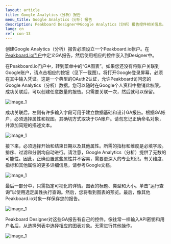 ```yaml
---
layout: article
title: Google Analytics（分析）报告
menu_title: Google Analytics（分析）报告
description: Peakboard Designer中Google Analytics（分析）报告控件相关信息。
lang: cn
ref: con-13
---
```


创建Google Analytics（分析）报告必须设立一个Peakboard.io帐户。在[Peakboard.io门户](/peakboardio/01-cn-intro-peakboard-io.html)中定义GA报告，然后使用相应的控件嵌入到Designer中。

在Peakboard.io门户中，转到菜单中的“GA图表”。如果您还没有将账户关联到Google账户，请点击相应的按钮（见下一截图）。将打开Google登录屏幕，必须在其中输入凭证。这是一个典型的OAuth2认证，允许Peakboard访问您的Google Analytics（分析）数据。您可以随时在Google个人资料中撤销此权限。成功关联后，可以创建任意数量的报告。只需要关联一次，然后就可以保留。

![image_1](/assets/images/Controls/google-analytics/Controls_GA_01.png)

成功关联后，左侧有许多输入字段可用于建立数据基础和设计GA报告。根据GA帐户，必须选择属性和视图。其确切方式取决于GA账户。请勿忘记正确命名对象，并添加简短的描述文本。

![image_1](/assets/images/Controls/google-analytics/Controls_GA_02.png)

接下来，必须选择开始和结束日期以及其他属性。所需的指标和维度是必填字段。排序、过滤和分割均自动进行。请注意，Google Analytics（分析）提供了无数的可能性。因此，正确设置这些属性并不容易，需要更深入的专业知识。有关维度、指标和其他属性的更多详细信息，请参考Google文档。

![image_1](/assets/images/Controls/google-analytics/Controls_GA_03.png)

最后一部分中，只需指定可视化的详情。图表的标题、类型和大小。单击“运行查询”以使用选定属性执行查询。然后，您将看到图表的预览。最后，像其他Peakboard.io对象一样保存您的报告。

![image_1](/assets/images/Controls/google-analytics/Controls_GA_04.png)

Peakboard Designer对这些GA报告有自己的控件。像往常一样输入API密钥和用户名后，从选择列表中选择相应的图表对象。无需进行其他操作。

![image_1](/assets/images/Controls/google-analytics/Controls_GA_05.png)
